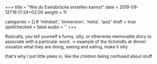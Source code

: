 +++
title = "Wie du Eselsbrücke erstellen kannst"
date =  2019-09-12T16:17:34+02:00
weight = 11

categories = [] # 'mindset', 'immersion', 'meta', 'quiz'
draft = true
spellchecked = false
audio = ''
+++

Basically, you tell yourself a funny, silly, or otherwise memorable story to associate with a particular word. -> example of the Schmidts at dinner: visualize what they are doing, seeing and eating, make it silly

that's why I put little jokes in, like the children being confused about stuff